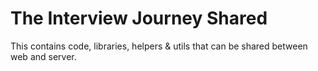 # The Interview Journey Shared

This contains code, libraries, helpers & utils that can be shared between web and server.
